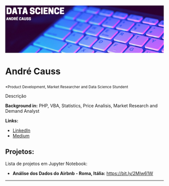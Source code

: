 <p align="center">
  <img src="banner.png" >
</p>

# André Causs
<sub>*Product Development, Market Researcher and Data Science Stundent</sub>

Descrição

**Background in:** PHP, VBA, Statistics, Price Analisis, Market Research and Demand Analyst

**Links:**
* [LinkedIn](https://bit.ly/2UnpwCt)
* [Medium](https://www.medium.com/@andrecauss)


## Projetos:
Lista de projetos em Jupyter Notebook:

* **Análise dos Dados do Airbnb - Roma, Itália:** https://bit.ly/2MIw61W

---




